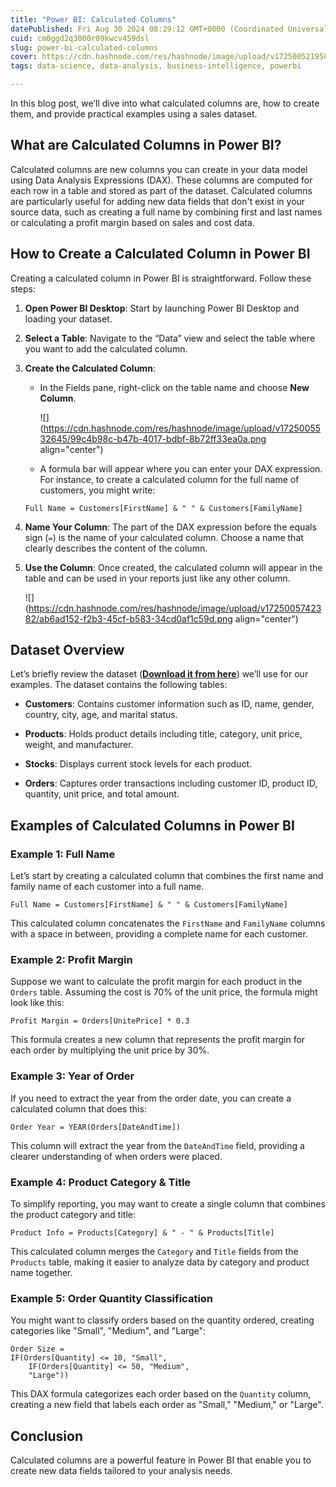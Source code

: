 ```yaml
---
title: "Power BI: Calculated Columns"
datePublished: Fri Aug 30 2024 08:29:12 GMT+0000 (Coordinated Universal Time)
cuid: cm0ggd2q3000r09kwcv459dsl
slug: power-bi-calculated-columns
cover: https://cdn.hashnode.com/res/hashnode/image/upload/v1725005219588/4094b7c7-6bd0-4999-9da8-c0fa308379e6.jpeg
tags: data-science, data-analysis, business-intelligence, powerbi

---
```


In this blog post, we’ll dive into what calculated columns are, how to create them, and provide practical examples using a sales dataset.

## What are Calculated Columns in Power BI?

Calculated columns are new columns you can create in your data model using Data Analysis Expressions (DAX). These columns are computed for each row in a table and stored as part of the dataset. Calculated columns are particularly useful for adding new data fields that don't exist in your source data, such as creating a full name by combining first and last names or calculating a profit margin based on sales and cost data.

## How to Create a Calculated Column in Power BI

Creating a calculated column in Power BI is straightforward. Follow these steps:

1. **Open Power BI Desktop**: Start by launching Power BI Desktop and loading your dataset.
    
2. **Select a Table**: Navigate to the “Data” view and select the table where you want to add the calculated column.
    
3. **Create the Calculated Column**:
    
    * In the Fields pane, right-click on the table name and choose **New Column**.
        
        ![](https://cdn.hashnode.com/res/hashnode/image/upload/v1725005532645/99c4b98c-b47b-4017-bdbf-8b72ff33ea0a.png align="center")
        
    * A formula bar will appear where you can enter your DAX expression. For instance, to create a calculated column for the full name of customers, you might write:
        
    
    ```excel
    Full Name = Customers[FirstName] & " " & Customers[FamilyName]
    ```
    
4. **Name Your Column**: The part of the DAX expression before the equals sign (`=`) is the name of your calculated column. Choose a name that clearly describes the content of the column.
    
5. **Use the Column**: Once created, the calculated column will appear in the table and can be used in your reports just like any other column.
    
    ![](https://cdn.hashnode.com/res/hashnode/image/upload/v1725005742382/ab6ad152-f2b3-45cf-b583-34cd0af1c59d.png align="center")
    

## Dataset Overview

Let’s briefly review the dataset ([**Download it from here**](https://y15w7-my.sharepoint.com/:x:/g/personal/me_mbvrk_onmicrosoft_com/EQ3lhi9e9LRKmRs4kwMFT8cBT4OYU79rqIT5rxFcBk4rrA?e=ncueOT)) we’ll use for our examples. The dataset contains the following tables:

* **Customers**: Contains customer information such as ID, name, gender, country, city, age, and marital status.
    
* **Products**: Holds product details including title, category, unit price, weight, and manufacturer.
    
* **Stocks**: Displays current stock levels for each product.
    
* **Orders**: Captures order transactions including customer ID, product ID, quantity, unit price, and total amount.
    

## Examples of Calculated Columns in Power BI

### Example 1: Full Name

Let’s start by creating a calculated column that combines the first name and family name of each customer into a full name.

```excel
Full Name = Customers[FirstName] & " " & Customers[FamilyName]
```

This calculated column concatenates the `FirstName` and `FamilyName` columns with a space in between, providing a complete name for each customer.

### Example 2: Profit Margin

Suppose we want to calculate the profit margin for each product in the `Orders` table. Assuming the cost is 70% of the unit price, the formula might look like this:

```excel
Profit Margin = Orders[UnitePrice] * 0.3
```

This formula creates a new column that represents the profit margin for each order by multiplying the unit price by 30%.

### Example 3: Year of Order

If you need to extract the year from the order date, you can create a calculated column that does this:

```excel
Order Year = YEAR(Orders[DateAndTime])
```

This column will extract the year from the `DateAndTime` field, providing a clearer understanding of when orders were placed.

### Example 4: Product Category & Title

To simplify reporting, you may want to create a single column that combines the product category and title:

```excel
Product Info = Products[Category] & " - " & Products[Title]
```

This calculated column merges the `Category` and `Title` fields from the `Products` table, making it easier to analyze data by category and product name together.

### Example 5: Order Quantity Classification

You might want to classify orders based on the quantity ordered, creating categories like "Small", "Medium", and "Large":

```excel
Order Size = 
IF(Orders[Quantity] <= 10, "Small", 
    IF(Orders[Quantity] <= 50, "Medium", 
    "Large"))
```

This DAX formula categorizes each order based on the `Quantity` column, creating a new field that labels each order as "Small," "Medium," or "Large".

## Conclusion

Calculated columns are a powerful feature in Power BI that enable you to create new data fields tailored to your analysis needs.
